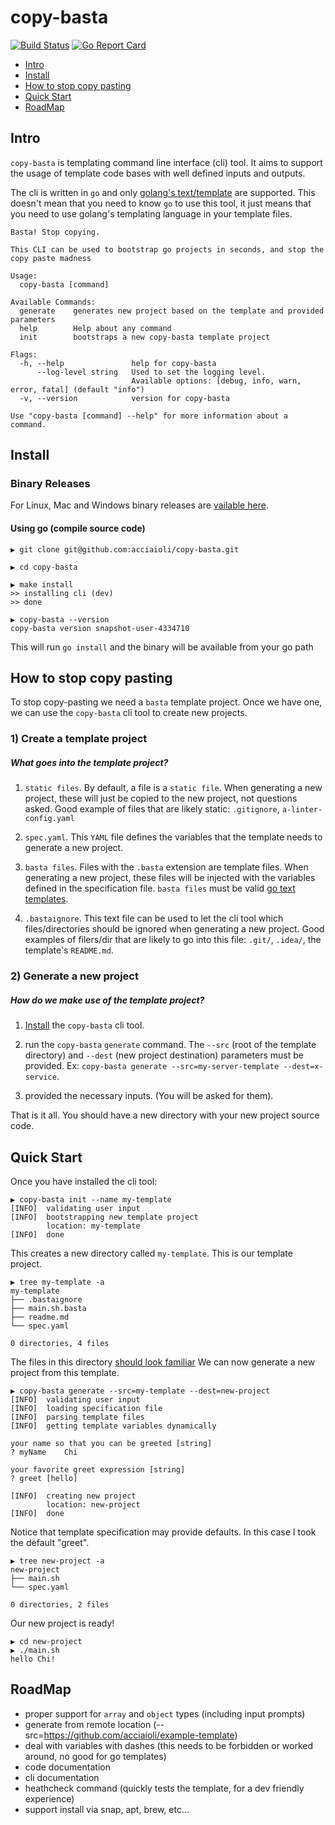 # copy-basta

[![Build Status](https://travis-ci.com/Spin14/copy-basta.svg?branch=master)](https://travis-ci.com/Spin14/copy-basta)
[![Go Report Card](https://goreportcard.com/badge/github.com/Spin14/copy-basta)](https://goreportcard.com/report/github.com/Spin14/copy-basta)


- [Intro](#intro)
- [Install](#install)
- [How to stop copy pasting](#how-to-stop-copy-pasting)
- [Quick Start](#quick-start)
- [RoadMap](#roadmap)


## Intro

`copy-basta` is templating command line interface (cli) tool.
It aims to support the usage of template code bases with well defined inputs and outputs.

The cli is written in `go` and only [golang's text/template](https://golang.org/pkg/text/template) are supported.
This doesn't mean that you need to know `go` to use this tool, it just means that you need to use golang's templating language
in your template files.

```
Basta! Stop copying.

This CLI can be used to bootstrap go projects in seconds, and stop the copy paste madness

Usage:
  copy-basta [command]

Available Commands:
  generate    generates new project based on the template and provided parameters
  help        Help about any command
  init        bootstraps a new copy-basta template project

Flags:
  -h, --help               help for copy-basta
      --log-level string   Used to set the logging level.
                           Available options: [debug, info, warn, error, fatal] (default "info")
  -v, --version            version for copy-basta

Use "copy-basta [command] --help" for more information about a command.
```

## Install

### Binary Releases

For Linux, Mac and Windows binary releases are [vailable here](https://github.com/acciaioli/copy-basta/releases).

#### Using go (compile source code)

```
▶ git clone git@github.com:acciaioli/copy-basta.git

▶ cd copy-basta

▶ make install
>> installing cli (dev)
>> done

▶ copy-basta --version
copy-basta version snapshot-user-4334710
```

This will run `go install` and the binary will be available from your go path

## How to stop copy pasting

To stop copy-pasting we need a `basta` template project.
Once we have one, we can use the `copy-basta` cli tool to create new projects.

### 1) Create a template project

##### What goes into the template project?

1. `static files`.
By default, a file is a `static file`.
When generating a new project, these will just be copied to the new project, not questions asked.
Good example of files that are likely static: `.gitignore`, `a-linter-config.yaml`

1. `spec.yaml`.
This `YAML` file defines the variables that the template needs to generate a new project.

1. `basta files`.
Files with the `.basta` extension are template files.
When generating a new project, these files will be injected with the variables defined in the specification file.
`basta files` must be valid [go text templates](https://golang.org/pkg/text/template).

1. `.bastaignore`.
This text file can be used to let the cli tool which files/directories should be ignored when generating a new project.
Good examples of filers/dir that are likely to go into this file: `.git/`, `.idea/`, the template's `README.md`.


### 2) Generate a new project

##### How do we make use of the template project?

1. [Install](#install) the `copy-basta` cli tool.

1. run the `copy-basta` `generate` command. 
The `--src` (root of the template directory) and `--dest` (new project destination) parameters must be provided.
Ex: `copy-basta generate --src=my-server-template --dest=x-service`.

1. provided the necessary inputs. (You will be asked for them).

That is it all. You should have a new directory with your new project source code.


## Quick Start

Once you have installed the cli tool:

```
▶ copy-basta init --name my-template
[INFO]	validating user input
[INFO]	bootstrapping new template project
        location: my-template
[INFO]	done
```

This creates a new directory called `my-template`. This is our template project.

```
▶ tree my-template -a
my-template
├── .bastaignore
├── main.sh.basta
├── readme.md
└── spec.yaml

0 directories, 4 files
```

The files in this directory [should look familiar](#what-goes-into-the-template-project)
We can now generate a new project from this template.

```
▶ copy-basta generate --src=my-template --dest=new-project
[INFO]	validating user input
[INFO]	loading specification file
[INFO]	parsing template files
[INFO]	getting template variables dynamically

your name so that you can be greeted [string] 
? myName    Chi

your favorite greet expression [string] 
? greet [hello]    

[INFO]	creating new project
        location: new-project
[INFO]	done
```

Notice that template specification may provide defaults. In this case I took the default "greet". 

```
▶ tree new-project -a
new-project
├── main.sh
└── spec.yaml

0 directories, 2 files
```

Our new project is ready!

```
▶ cd new-project
▶ ./main.sh
hello Chi!
```

## RoadMap

- proper support for `array` and `object` types (including input prompts)
- generate from remote location (--src=https://github.com/acciaioli/example-template)
- deal with variables with dashes (this needs to be forbidden or worked around, no good for go templates)
- code documentation
- cli documentation
- heathcheck command (quickly tests the template, for a dev friendly experience)
- support install via snap, apt, brew, etc...
